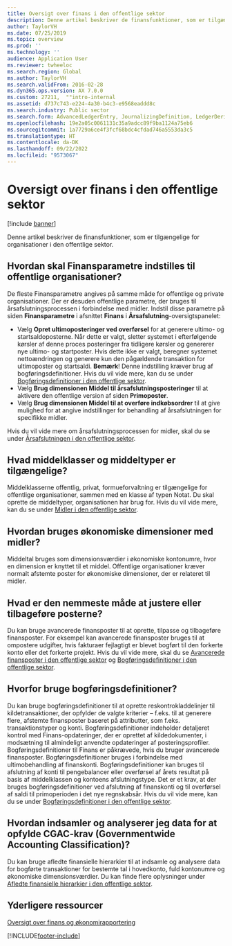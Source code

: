 ```yaml
---
title: Oversigt over finans i den offentlige sektor
description: Denne artikel beskriver de finansfunktioner, som er tilgængelige for organisationer i den offentlige sektor.
author: TaylorVH
ms.date: 07/25/2019
ms.topic: overview
ms.prod: ''
ms.technology: ''
audience: Application User
ms.reviewer: twheeloc
ms.search.region: Global
ms.author: TaylorVH
ms.search.validFrom: 2016-02-28
ms.dyn365.ops.version: AX 7.0.0
ms.custom: 27211,  ""intro-internal
ms.assetid: d737c743-e224-4a30-b4c3-e9568eaddd8c
ms.search.industry: Public sector
ms.search.form: AdvancedLedgerEntry, JournalizingDefinition, LedgerDerivedFinHierarchies, LedgerFundType, LedgerParameters
ms.openlocfilehash: 19e2a05c0061131c35a9adcc89f9ba1124a75eb6
ms.sourcegitcommit: 1a7729a6ce4f3fcf68bdc4cfdad746a5553da3c5
ms.translationtype: HT
ms.contentlocale: da-DK
ms.lasthandoff: 09/22/2022
ms.locfileid: "9573067"
---
```

# <a name="general-ledger-in-the-public-sector-overview"></a>Oversigt over finans i den offentlige sektor

[!include [banner](../includes/banner.md)]

Denne artikel beskriver de finansfunktioner, som er tilgængelige for organisationer i den offentlige sektor.

## <a name="how-do-general-ledger-parameters-need-to-be-set-for-public-sector-organizations"></a>Hvordan skal Finansparametre indstilles til offentlige organisationer?

De fleste Finansparametre angives på samme måde for offentlige og private organisationer. Der er desuden offentlige parametre, der bruges til årsafslutningsprocessen i forbindelse med midler. Indstil disse parametre på siden **Finansparametre** i afsnittet **Finans** i **Årsafslutning**-oversigtspanelet:

-   Vælg **Opret ultimoposteringer ved overførsel** for at generere ultimo- og startsaldoposterne. Når dette er valgt, sletter systemet i efterfølgende kørsler af denne proces posteringer fra tidligere kørsler og genererer nye ultimo- og startposter. Hvis dette ikke er valgt, beregner systemet nettoændringen og generere kun den pågældende transaktion for ultimoposter og startsaldi. **Bemærk**! Denne indstilling kræver brug af bogføringsdefinitioner. Hvis du vil vide mere, kan du se under [Bogføringsdefinitioner i den offentlige sektor](posting-definitions-public-sector.md).
-   Vælg **Brug dimensionen Middel til årsafslutningsposteringer** til at aktivere den offentlige version af siden **Primoposter**.
-   Vælg **Brug dimensionen Middel til at overføre indkøbsordrer** til at give mulighed for at angive indstillinger for behandling af årsafslutningen for specifikke midler.

Hvis du vil vide mere om årsafslutningsprocessen for midler, skal du se under [Årsafslutningen i den offentlige sektor](year-end-processing-public-sector.md).

## <a name="what-fund-classes-and-fund-types-are-available"></a>Hvad middelklasser og middeltyper er tilgængelige?
Middelklasserne offentlig, privat, formueforvaltning er tilgængelige for offentlige organisationer, sammen med en klasse af typen Notat. Du skal oprette de middeltyper, organisationen har brug for. Hvis du vil vide mere, kan du se under [Midler i den offentlige sektor](funds-public-sector.md).

## <a name="how-are-financial-dimensions-used-with-funds"></a>Hvordan bruges økonomiske dimensioner med midler?
Middeltal bruges som dimensionsværdier i økonomiske kontonumre, hvor en dimension er knyttet til et middel. Offentlige organisationer kræver normalt afstemte poster for økonomiske dimensioner, der er relateret til midler.

## <a name="what-is-the-easiest-way-to-adjust-or-reverse-ledger-entries"></a>Hvad er den nemmeste måde at justere eller tilbageføre posterne?
Du kan bruge avancerede finansposter til at oprette, tilpasse og tilbageføre finansposter. For eksempel kan avancerede finansposter bruges til at ompostere udgifter, hvis fakturaer fejlagtigt er blevet bogført til den forkerte konto eller det forkerte projekt. Hvis du vil vide mere, skal du se [Avancerede finansposter i den offentlige sektor](advanced-ledger-entries-public-sector.md) og [Bogføringsdefinitioner i den offentlige sektor](posting-definitions-public-sector.md).

## <a name="why-should-i-use-posting-definitions"></a>Hvorfor bruge bogføringsdefinitioner?
Du kan bruge bogføringsdefinitioner til at oprette reskontrokladdelinjer til kildetransaktioner, der opfylder de valgte kriterier – f.eks. til at generere flere, afstemte finansposter baseret på attributter, som f.eks. transaktionstyper og konti. Bogføringsdefinitioner indeholder detaljeret kontrol med Finans-opdateringer, der er oprettet af kildedokumenter, i modsætning til almindeligt anvendte opdateringer af posteringsprofiler. Bogføringsdefinitioner til Finans er påkrævede, hvis du bruger avancerede finansposter. Bogføringsdefinitioner bruges i forbindelse med ultimobehandling af finanskonti. Bogføringsdefinitioner kan bruges til afslutning af konti til pengebalancer eller overførsel af årets resultat på basis af middelklassen og kontoens afslutningstype. Det er et krav, at der bruges bogføringsdefinitioner ved afslutning af finanskonti og til overførsel af saldi til primoperioden i det nye regnskabsår. Hvis du vil vide mere, kan du se under [Bogføringsdefinitioner i den offentlige sektor](posting-definitions-public-sector.md).

## <a name="how-do-i-collect-and-analyze-data-to-meet-the-common-governmentwide-accounting-classification-cgac-requirements"></a>Hvordan indsamler og analyserer jeg data for at opfylde CGAC-krav (Governmentwide Accounting Classification)?
Du kan bruge afledte finansielle hierarkier til at indsamle og analysere data for bogførte transaktioner for bestemte tal i hovedkonto, fuld kontonumre og økonomiske dimensionsværdier. Du kan finde flere oplysninger under [Afledte finansielle hierarkier i den offentlige sektor](derived-financial-hierarchies-public-sector.md).

## <a name="additional-resources"></a>Yderligere ressourcer

[Oversigt over finans og økonomirapportering](../general-ledger/general-ledger.md)





[!INCLUDE[footer-include](../../includes/footer-banner.md)]
